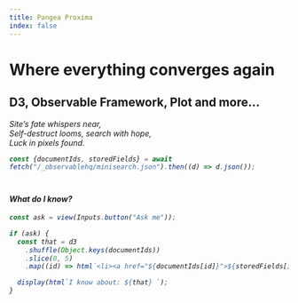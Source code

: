 ```yaml
---
title: Pangea Proxima
index: false
---
```


# Where everything converges again

## D3, Observable Framework, Plot and more…

<p class=warning><em>Site’s fate whispers near,
<br>Self-destruct looms, search with hope,
<br>Luck in pixels found.

```js
const {documentIds, storedFields} = await fetch("/_observablehq/minisearch.json").then((d) => d.json());
```

<h4 style="margin-top: 3em">What do I know?</h4>

```js
const ask = view(Inputs.button("Ask me"));
```

```js
if (ask) {
  const that = d3
    .shuffle(Object.keys(documentIds))
    .slice(0, 5)
    .map((id) => html`<li><a href="${documentIds[id]}">${storedFields[id].title}</a></li>`);

  display(html`I know about: ${that} `);
}
```
